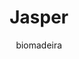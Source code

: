 ---
title: "Jasper"
github: https://github.com/biomadeira/jasper
demo: https://biomadeira.github.io/jasper/
author: biomadeira
ssg:
  - Jekyll
cms:
  - No Cms
---